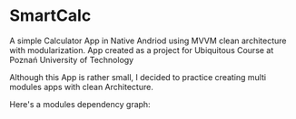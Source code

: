 # SmartCalc

A simple Calculator App in Native Andriod using MVVM clean architecture with modularization. 
App created as a project for Ubiquitous Course at Poznań University of Technology

Although this App is rather small, I decided to practice creating multi modules apps with clean Architecture.

Here's a modules dependency graph:

